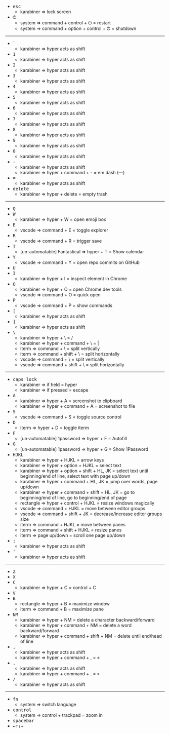 * <kbd>esc</kbd>
    * karabiner => lock screen
* <kbd>⏻</kbd>
    * system => command + control + ⏻ = restart
    * system => command + option + control + ⏻ = shutdown
---
* <kbd>`</kbd>
    * karabiner => hyper acts as shift
* <kbd>1</kbd>
    * karabiner => hyper acts as shift
* <kbd>2</kbd>
    * karabiner => hyper acts as shift
* <kbd>3</kbd>
    * karabiner => hyper acts as shift
* <kbd>4</kbd>
    * karabiner => hyper acts as shift
* <kbd>5</kbd>
    * karabiner => hyper acts as shift
* <kbd>6</kbd>
    * karabiner => hyper acts as shift
* <kbd>7</kbd>
    * karabiner => hyper acts as shift
* <kbd>8</kbd>
    * karabiner => hyper acts as shift
* <kbd>9</kbd>
    * karabiner => hyper acts as shift
* <kbd>0</kbd>
    * karabiner => hyper acts as shift
* <kbd>\-</kbd>
    * karabiner => hyper acts as shift
    * karabiner => hyper + command + \- = em dash (—)
* <kbd>=</kbd>
    * karabiner => hyper acts as shift
* <kbd>delete</kbd>
    * karabiner => hyper + delete = empty trash
---
* <kbd>Q</kbd>
* <kbd>W</kbd>
    * karabiner => hyper + W = open emoji box
* <kbd>E</kbd>
    * vscode => command + E = toggle explorer
* <kbd>R</kbd>
    * vscode => command + R = trigger save
* <kbd>T</kbd>
    * [un-automatable] Fantastical => hyper + T = Show calendar
* <kbd>Y</kbd>
    * vscode => command + Y = open repo commits on GitHub
* <kbd>U</kbd>
* <kbd>I</kbd>
    * karabiner => hyper + I = inspect element in Chrome
* <kbd>O</kbd>
    * karabiner => hyper + O = open Chrome dev tools
    * vscode => command + O = quick open
* <kbd>P</kbd>
    * vscode => command + P = show commands
* <kbd>[</kbd>
    * karabiner => hyper acts as shift
* <kbd>]</kbd>
    * karabiner => hyper acts as shift
* <kbd>\\</kbd>
    * karabiner => hyper + \ = /
    * karabiner => hyper + command + \ = |
    * iterm => command + \ = split vertically
    * iterm => command + shift + \ = split horizontally
    * vscode => command + \ = split vertically
    * vscode => command + shift + \ = split horizontally
---
* <kbd>caps lock</kbd>
    * karabiner => if held = hyper
    * karabiner => if pressed = escape
* <kbd>A</kbd>
    * karabiner => hyper + A = screenshot to clipboard
    * karabiner => hyper + command + A = screenshot to file
* <kbd>S</kbd>
    * vscode => command + S = toggle source control
* <kbd>D</kbd>
    * iterm => hyper + D = toggle iterm
* <kbd>F</kbd>
    * [un-automatable] 1password => hyper + F = Autofill
* <kbd>G</kbd>
    * [un-automatable] 1password => hyper + G = Show 1Password
* <kbd>HJKL</kbd>
    * karabiner => hyper + HJKL = arrow keys
    * karabiner => hyper + option + HJKL = select text
    * karabiner => hyper + option + shift + HL, JK = select text until beginning/end of line, select text with page up/down
    * karabiner => hyper + command + HL, JK = jump over words, page up/down
    * karabiner => hyper + command + shift + HL, JK = go to beginning/end of line, go to beginning/end of page
    * rectangle => hyper + control + HJKL = resize windows magically
    * vscode => command + HJKL = move between editor groups
    * vscode => command + shift + JK = decrease/increase editor groups size
    * iterm => command + HJKL = move between panes
    * iterm => command + shift + HJKL = resize panes
    * iterm => page up/down = scroll one page up/down
* <kbd>;</kbd>
    * karabiner => hyper acts as shift
* <kbd>'</kbd>
    * karabiner => hyper acts as shift
---
* <kbd>Z</kbd>
* <kbd>X</kbd>
* <kbd>C</kbd>
    * karabiner => hyper + C = control + C
* <kbd>V</kbd>
* <kbd>B</kbd>
    * rectangle => hyper + B = maximize window
    * iterm => command + B = maximize pane
* <kbd>NM</kbd>
    * karabiner => hyper + NM = delete a character backward/forward
    * karabiner => hyper + command + NM = delete a word backward/forward
    * karabiner => hyper + command + shift + NM = delete until end/head of line
* <kbd>,</kbd>
    * karabiner => hyper acts as shift
    * karabiner => hyper + command + , = «
* <kbd>.</kbd>
    * karabiner => hyper acts as shift
    * karabiner => hyper + command + . = »
* <kbd>/</kbd>
    * karabiner => hyper acts as shift
---
* <kbd>fn</kbd>
    * system => switch language
* <kbd>control</kbd>
    * system => control + trackpad = zoom in
* <kbd>spacebar</kbd>
* <kbd>←↑↓→</kbd>
